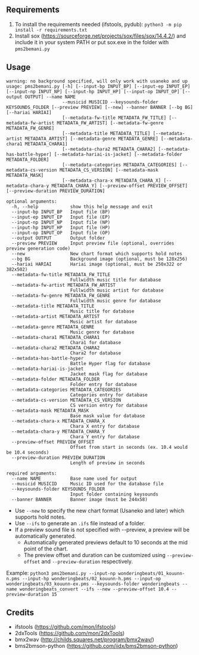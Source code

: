 ## Requirements

1) To install the requirements needed (ifstools, pydub): `python3 -m pip install -r requirements.txt`
2) Install sox (https://sourceforge.net/projects/sox/files/sox/14.4.2/) and include it in your system PATH or put sox.exe in the folder with `pms2bemani.py`

## Usage
```
warning: no background specified, will only work with usaneko and up
usage: pms2bemani.py [-h] [--input-bp INPUT_BP] [--input-ep INPUT_EP] [--input-np INPUT_NP] [--input-hp INPUT_HP] [--input-op INPUT_OP] [--output OUTPUT] --name NAME
                     --musicid MUSICID --keysounds-folder KEYSOUNDS_FOLDER [--preview PREVIEW] [--new] --banner BANNER [--bg BG] [--hariai HARIAI]
                     [--metadata-fw-title METADATA_FW_TITLE] [--metadata-fw-artist METADATA_FW_ARTIST] [--metadata-fw-genre METADATA_FW_GENRE]
                     [--metadata-title METADATA_TITLE] [--metadata-artist METADATA_ARTIST] [--metadata-genre METADATA_GENRE] [--metadata-chara1 METADATA_CHARA1]
                     [--metadata-chara2 METADATA_CHARA2] [--metadata-has-battle-hyper] [--metadata-hariai-is-jacket] [--metadata-folder METADATA_FOLDER]
                     [--metadata-categories METADATA_CATEGORIES] [--metadata-cs-version METADATA_CS_VERSION] [--metadata-mask METADATA_MASK]
                     [--metadata-chara-x METADATA_CHARA_X] [--metadata-chara-y METADATA_CHARA_Y] [--preview-offset PREVIEW_OFFSET] [--preview-duration PREVIEW_DURATION]

optional arguments:
  -h, --help            show this help message and exit
  --input-bp INPUT_BP   Input file (BP)
  --input-ep INPUT_EP   Input file (EP)
  --input-np INPUT_NP   Input file (NP)
  --input-hp INPUT_HP   Input file (HP)
  --input-op INPUT_OP   Input file (OP)
  --output OUTPUT       Output folder
  --preview PREVIEW     Input preview file (optional, overrides preview generation code)
  --new                 New chart format which supports hold notes
  --bg BG               Background image (optional, must be 128x256)
  --hariai HARIAI       Hariai image (optional, must be 250x322 or 382x502)
  --metadata-fw-title METADATA_FW_TITLE
                        Fullwidth music title for database
  --metadata-fw-artist METADATA_FW_ARTIST
                        Fullwidth music artist for database
  --metadata-fw-genre METADATA_FW_GENRE
                        Fullwidth music genre for database
  --metadata-title METADATA_TITLE
                        Music title for database
  --metadata-artist METADATA_ARTIST
                        Music artist for database
  --metadata-genre METADATA_GENRE
                        Music genre for database
  --metadata-chara1 METADATA_CHARA1
                        Chara1 for database
  --metadata-chara2 METADATA_CHARA2
                        Chara2 for database
  --metadata-has-battle-hyper
                        Battle Hyper flag for database
  --metadata-hariai-is-jacket
                        Jacket mask flag for database
  --metadata-folder METADATA_FOLDER
                        Folder entry for database
  --metadata-categories METADATA_CATEGORIES
                        Categories entry for database
  --metadata-cs-version METADATA_CS_VERSION
                        CS version entry for database
  --metadata-mask METADATA_MASK
                        Base mask value for database
  --metadata-chara-x METADATA_CHARA_X
                        Chara X entry for database
  --metadata-chara-y METADATA_CHARA_Y
                        Chara Y entry for database
  --preview-offset PREVIEW_OFFSET
                        Offset from start in seconds (ex. 10.4 would be 10.4 seconds)
  --preview-duration PREVIEW_DURATION
                        Length of preview in seconds

required arguments:
  --name NAME           Base name used for output
  --musicid MUSICID     Music ID used for the database file
  --keysounds-folder KEYSOUNDS_FOLDER
                        Input folder containing keysounds
  --banner BANNER       Banner image (must be 244x58)
```

- Use `--new` to specify the new chart format (Usaneko and later) which supports hold notes.
- Use `--ifs` to generate an `.ifs` file instead of a folder.
- If a preview sound file is not specified with --preview, a preview will be automatically generated.
    - Automatically generated previews default to 10 seconds at the mid point of the chart.
    - The preview offset and duration can be customized using `--preview-offset` and `--preview-duration` respectively.

Example: `python3 pms2bemani.py --input-np wonderingbeats/01_kouunn-n.pms --input-hp wonderingbeats/02_kouunn-h.pms --input-op wonderingbeats/03_kouunn-ex.pms --keysounds-folder wonderingbeats --name wonderingbeats_convert --ifs --new --preview-offset 10.4 --preview-duration 15`

## Credits
- ifstools (https://github.com/mon/ifstools)
- 2dxTools (https://github.com/mon/2dxTools)
- bmx2wav (http://childs.squares.net/program/bmx2wav/)
- bms2bmson-python (https://github.com/iidx/bms2bmson-python)

